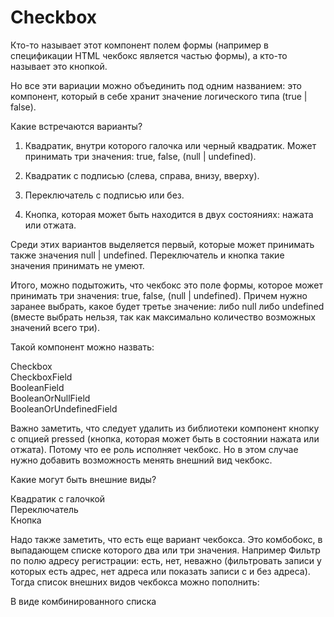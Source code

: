 Checkbox
=======

Кто-то называет этот компонент полем формы (например в спецификации HTML чекбокс является частью формы), а кто-то называет это кнопкой.

Но все эти вариации можно объединить под одним названием: это компонент, который в себе хранит значение логического типа (true | false).

Какие встречаются варианты?

1) Квадратик, внутри которого галочка или черный квадратик. Может принимать три значения: true, false, (null | undefined).

2) Квадратик с подписью (слева, справа, внизу, вверху).

3) Переключатель с подписью или без.

4) Кнопка, которая может быть находится в двух состояниях: нажата или отжата.

Среди этих вариантов выделяется первый, которые может принимать также значения null | undefined. 
Переключатель и кнопка такие значения принимать не умеют.

Итого, можно подытожить, что чекбокс это поле формы, которое может принимать три значения: true, false, (null | undefined). 
Причем нужно заранее выбрать, какое будет третье значение: либо null либо undefined (вместе выбрать нельзя, так как максимально 
количество возможных значений всего три).

Такой компонент можно назвать:

Checkbox  
CheckboxField  
BooleanField  
BooleanOrNullField  
BooleanOrUndefinedField  

Важно заметить, что следует удалить из библиотеки компонент кнопку с опцией pressed (кнопка, которая может быть в состоянии нажата или отжата). Потому что ее роль исполняет чекбокс. Но в этом случае нужно добавить возможность менять внешний вид чекбокс.

Какие могут быть внешние виды?

Квадратик с галочкой  
Переключатель  
Кнопка  

Надо также заметить, что есть еще вариант чекбокса. Это комбобокс, в выпадающем списке которого два или три значения. Например
Фильтр по полю адресу регистрации: есть, нет, неважно (фильтровать записи у которых есть адрес, нет адреса или показать записи с и без адреса). Тогда список внешних видов чекбокса можно пополнить:

В виде комбинированного списка
